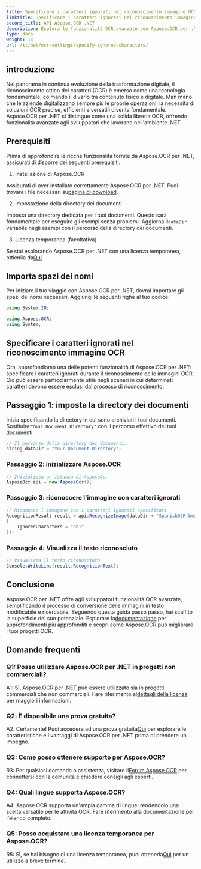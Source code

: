 ```yaml
---
title: Specificare i caratteri ignorati nel riconoscimento immagine OCR
linktitle: Specificare i caratteri ignorati nel riconoscimento immagine OCR
second_title: API Aspose.OCR .NET
description: Esplora le funzionalità OCR avanzate con Aspose.OCR per .NET. Efficiente, accurato e intuitivo per gli sviluppatori.
type: docs
weight: 14
url: /it/net/ocr-settings/specify-ignored-characters/
---
```

## introduzione

Nel panorama in continua evoluzione della trasformazione digitale, il riconoscimento ottico dei caratteri (OCR) è emerso come una tecnologia fondamentale, colmando il divario tra contenuto fisico e digitale. Man mano che le aziende digitalizzano sempre più le proprie operazioni, la necessità di soluzioni OCR precise, efficienti e versatili diventa fondamentale. Aspose.OCR per .NET si distingue come una solida libreria OCR, offrendo funzionalità avanzate agli sviluppatori che lavorano nell'ambiente .NET.

## Prerequisiti

Prima di approfondire le ricche funzionalità fornite da Aspose.OCR per .NET, assicurati di disporre dei seguenti prerequisiti:

1. Installazione di Aspose.OCR

 Assicurati di aver installato correttamente Aspose.OCR per .NET. Puoi trovare i file necessari su[pagina di download](https://releases.aspose.com/ocr/net/).

2. Impostazione della directory dei documenti

 Imposta una directory dedicata per i tuoi documenti. Questo sarà fondamentale per eseguire gli esempi senza problemi. Aggiorna il`dataDir` variabile negli esempi con il percorso della directory dei documenti.

3. Licenza temporanea (facoltativa)

Se stai esplorando Aspose.OCR per .NET con una licenza temporanea, ottienila da[Qui](https://purchase.aspose.com/temporary-license/).

## Importa spazi dei nomi

Per iniziare il tuo viaggio con Aspose.OCR per .NET, dovrai importare gli spazi dei nomi necessari. Aggiungi le seguenti righe al tuo codice:

```csharp
using System.IO;

using Aspose.OCR;
using System;
```

## Specificare i caratteri ignorati nel riconoscimento immagine OCR

Ora, approfondiamo una delle potenti funzionalità di Aspose.OCR per .NET: specificare i caratteri ignorati durante il riconoscimento delle immagini OCR. Ciò può essere particolarmente utile negli scenari in cui determinati caratteri devono essere esclusi dal processo di riconoscimento.

## Passaggio 1: imposta la directory dei documenti

 Inizia specificando la directory in cui sono archiviati i tuoi documenti. Sostituire`"Your Document Directory"` con il percorso effettivo dei tuoi documenti.

```csharp
// Il percorso della directory dei documenti.
string dataDir = "Your Document Directory";
```

### Passaggio 2: inizializzare Aspose.OCR

```csharp
// Inizializza un'istanza di AsposeOcr
AsposeOcr api = new AsposeOcr();
```

### Passaggio 3: riconoscere l'immagine con caratteri ignorati

```csharp
// Riconosce l'immagine con i caratteri ignorati specificati
RecognitionResult result = api.RecognizeImage(dataDir + "SpanishOCR.bmp", new RecognitionSettings
{
    IgnoredCharacters = "ab1"
});
```

### Passaggio 4: Visualizza il testo riconosciuto

```csharp
// Visualizza il testo riconosciuto
Console.WriteLine(result.RecognitionText);
```

## Conclusione

 Aspose.OCR per .NET offre agli sviluppatori funzionalità OCR avanzate, semplificando il processo di conversione delle immagini in testo modificabile e ricercabile. Seguendo questa guida passo passo, hai scalfito la superficie del suo potenziale. Esplorare la[documentazione](https://reference.aspose.com/ocr/net/) per approfondimenti più approfonditi e scopri come Aspose.OCR può migliorare i tuoi progetti OCR.

## Domande frequenti

### Q1: Posso utilizzare Aspose.OCR per .NET in progetti non commerciali?

 A1: Sì, Aspose.OCR per .NET può essere utilizzato sia in progetti commerciali che non commerciali. Fare riferimento al[dettagli della licenza](https://purchase.aspose.com/buy) per maggiori informazioni.

### Q2: È disponibile una prova gratuita?

 A2: Certamente! Puoi accedere ad una prova gratuita[Qui](https://releases.aspose.com/) per esplorare le caratteristiche e i vantaggi di Aspose.OCR per .NET prima di prendere un impegno.

### Q3: Come posso ottenere supporto per Aspose.OCR?

 R3: Per qualsiasi domanda o assistenza, visitare il[Forum Aspose.OCR](https://forum.aspose.com/c/ocr/16) per connettersi con la comunità e chiedere consigli agli esperti.

### Q4: Quali lingue supporta Aspose.OCR?

A4: Aspose.OCR supporta un'ampia gamma di lingue, rendendolo una scelta versatile per le attività OCR. Fare riferimento alla documentazione per l'elenco completo.

### Q5: Posso acquistare una licenza temporanea per Aspose.OCR?

 R5: Sì, se hai bisogno di una licenza temporanea, puoi ottenerla[Qui](https://purchase.aspose.com/temporary-license/) per un utilizzo a breve termine.